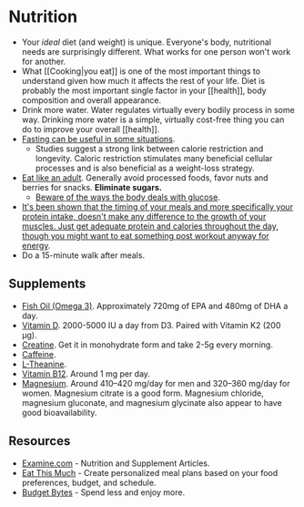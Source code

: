 # Nutrition

- Your *ideal* diet (and weight) is unique. Everyone's body, nutritional needs are surprisingly different. What works for one person won't work for another.
- What [[Cooking|you eat]] is one of the most important things to understand given how much it affects the rest of your life. Diet is probably the most important single factor in your [[health]], body composition and overall appearance.
- Drink more water. Water regulates virtually every bodily process in some way. Drinking more water is a simple, virtually cost-free thing you can do to improve your overall [[health]].
- [Fasting can be useful in some situations](https://www.reddit.com/r/productivity/comments/6demoi/why_you_should_try_intermittent_fasting_mood/).
  - Studies suggest a strong link between calorie restriction and longevity. Caloric restriction stimulates many beneficial cellular processes and is also beneficial as a weight-loss strategy.
- [Eat like an adult](https://thefitness.wiki/improving-your-diet/). Generally avoid processed foods, favor nuts and berries for snacks. **Eliminate sugars.**
  - [Beware of the ways the body deals with glucose](https://www.sumapositiva.com/p/curva-glucosa).
- [It's been shown that the timing of your meals and more specifically your protein intake, doesn't make any difference to the growth of your muscles. Just get adequate protein and calories throughout the day, though you might want to eat something post workout anyway for energy](https://www.reddit.com/r/leangains/comments/9fxkof/if_you_eat_a_big_preworkout_meal_do_you_need_to/).
- Do a 15-minute walk after meals.

## Supplements

- [Fish Oil (Omega 3)](https://examine.com/supplements/fish-oil/). Approximately 720mg of EPA and 480mg of DHA a day.
- [Vitamin D](https://examine.com/supplements/vitamin-d/). 2000-5000 IU a day from D3. Paired with Vitamin K2 (200 µg).
- [Creatine](https://examine.com/supplements/creatine/). Get it in monohydrate form and take 2-5g every morning.
- [Caffeine](https://examine.com/supplements/caffeine/).
- [L-Theanine](https://lorienpsych.com/2021/01/31/l-theanine/).
- [Vitamin B12](http://web.archive.org/web/20240729032244/https://examine.com/supplements/vitamin-b12/). Around 1 mg per day.
- [Magnesium](https://examine.com/supplements/magnesium/). Around 410–420 mg/day for men and 320–360 mg/day for women. Magnesium citrate is a good form. Magnesium chloride, magnesium gluconate, and magnesium glycinate also appear to have good bioavailability.

## Resources

- [Examine.com](https://examine.com/) - Nutrition and Supplement Articles.
- [Eat This Much](https://www.eatthismuch.com/) - Create personalized meal plans based on your food preferences, budget, and schedule.
- [Budget Bytes](https://www.budgetbytes.com/) - Spend less and enjoy more.
